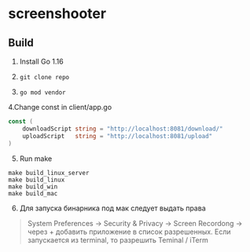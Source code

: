# screenshooter

## Build

1. Install Go 1.16

2. `git clone repo`

3. `go mod vendor`

4.Change const in client/app.go

```go
const (
	downloadScript string = "http://localhost:8081/download/"
	uploadScript   string = "http://localhost:8081/upload"
)
```

5. Run make

```shell
make build_linux_server
make build_linux
make build_win
make build_mac
```

6. Для запуска бинарника под мак следует выдать права

 > System Preferences -> Security & Privacy -> Screen Recordong -> через + добавить приложение в список разрешенных.
 > Если запускается из terminal, то разрешить Teminal / iTerm

